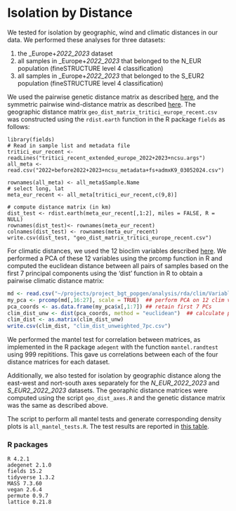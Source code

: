 # Isolation by Distance
We tested for isolation by geographic, wind and climatic distances in our data. We performed these analyses for three datasets:
1. the _Europe+_2022_2023_ dataset
2. all samples in _Europe+_2022_2023_ that belonged to the N_EUR population (fineSTRUCTURE level 4 classification)
3. all samples in _Europe+_2022_2023_ that belonged to the S_EUR2 population (fineSTRUCTURE level 4 classification)

We used the pairwise genetic distance matrix as described [here](../distance_matrix/distance_matrix.md), and the symmetric pairwise wind-distance matrix as described [here](../windscape/windscape.md). The geographic distance matrix `geo_dist_matrix_tritici_europe_recent.csv` was constructed using the `rdist.earth` function in the R package `fields` as follows:
```
library(fields)
# Read in sample list and metadata file
tritici_eur_recent <- readLines("tritici_recent_extended_europe_2022+2023+ncsu.args")
all_meta <- read.csv("2022+before2022+2023+ncsu_metadata+fs+admxK9_03052024.csv")

rownames(all_meta) <- all_meta$Sample.Name
# select long, lat
meta_eur_recent <- all_meta[tritici_eur_recent,c(9,8)]

# compute distance matrix (in km)
dist_test <- rdist.earth(meta_eur_recent[,1:2], miles = FALSE, R = NULL)
rownames(dist_test)<- rownames(meta_eur_recent)
colnames(dist_test) <- rownames(meta_eur_recent)
write.csv(dist_test, "geo_dist_matrix_tritici_europe_recent.csv")
```
For climatic distances, we used the 12 bioclim variables described [here](../RDA/RDA.md). We performed a PCA of these 12 variables using the prcomp function in R and computed the euclidean distance between all pairs of samples based on the first 7 principal components using the ‘dist’ function in R to obtain a pairwise climatic distance matrix:

```R
md <- read.csv("~/projects/project_bgt_popgen/analysis/rda/clim/Variables_without_climcorrelation.csv", row.name = 1)  ## read in clim data values for all isolates
my_pca <- prcomp(md[,16:27], scale = TRUE)  ## perform PCA on 12 clim variables
pca_coords <- as.data.frame(my_pca$x[,1:7]) ## retain first 7 PCs
clim_dist_unw <- dist(pca_coords, method = "euclidean")  ## calculate pairwise euclidean distances 
clim_dist <- as.matrix(clim_dist_unw)
write.csv(clim_dist, "clim_dist_unweighted_7pc.csv")
```

We performed the mantel test for correlation between matrices, as implemented in the R package `adegent` with the function `mantel.randtest` using 999 repititions. This gave us correlations between each of the four distance matrices for each dataset. 

Additionally, we also tested for isolation by geographic distance along the east-west and nort-south axes separately for the _N_EUR_2022_2023_ and _S_EUR2_2022_2023_ datasets. The georaphic distance matrices were computed using the script `geo_dist_axes.R` and the genetic distance matrix was the same as described above. 

The script to perform all mantel tests and generate corresponding density plots is `all_mantel_tests.R`. The test results are reported in [this table](mantel_test_results.csv).

### R packages
```
R 4.2.1
adegenet 2.1.0
fields 15.2
tidyverse 1.3.2
MASS 7.3.60
vegan 2.6.4
permute 0.9.7
lattice 0.21.8
```
